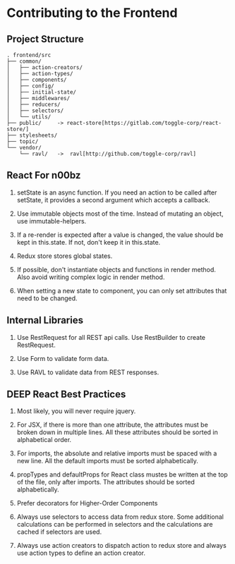 # Contributing to the Frontend

## Project Structure

    . frontend/src
    ├── common/
    │   ├── action-creators/
    │   ├── action-types/
    │   ├── components/
    │   ├── config/
    │   ├── initial-state/
    │   ├── middlewares/
    │   ├── reducers/
    │   ├── selectors/
    │   └── utils/
    ├── public/     -> react-store[https://gitlab.com/toggle-corp/react-store/]
    ├── stylesheets/
    ├── topic/
    └── vendor/
        └── ravl/   ->  ravl[http://github.com/toggle-corp/ravl]


## React For n00bz

1. setState is an async function. If you need an action to be called after setState, it provides a second argument which accepts a callback.

2. Use immutable objects most of the time. Instead of mutating an object, use immutable-helpers.

3. If a re-render is expected after a value is changed, the value should be kept in this.state. If not, don't keep it in this.state.

4. Redux store stores global states.

5. If possible, don't instantiate objects and functions in render method. Also avoid writing complex logic in render method.

6. When setting a new state to component, you can only set attributes that need to be changed.

## Internal Libraries

1. Use RestRequest for all REST api calls. Use RestBuilder to create RestRequest.

2. Use Form to validate form data.

3. Use RAVL to validate data from REST responses.

## DEEP React Best Practices

1. Most likely, you will never require jquery.

2. For JSX, if there is more than one attribute, the attributes must be broken down in multiple lines. All these attributes should be sorted in alphabetical order.

3. For imports, the absolute and relative imports must be spaced with a new line. All the default imports must be sorted alphabetically.

4. propTypes and defaultProps for React class mustes be written at the top of the file, only after imports. The attributes should be sorted alphabetically.

5. Prefer decorators for Higher-Order Components

6. Always use selectors to access data from redux store. Some additional calculations can be performed in selectors and the calculations are cached if selectors are used.

7. Always use action creators to dispatch action to redux store and always use action types to define an action creator.
